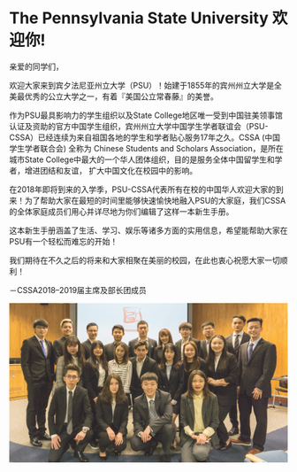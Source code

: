 # The Pennsylvania  State University  欢迎你!

亲爱的同学们，

欢迎大家来到宾夕法尼亚州立大学（PSU）！始建于1855年的宾州州立大学是全美最优秀的公立大学之一，有着『美国公立常春藤』的美誉。

作为PSU最具影响力的学生组织以及State College地区唯一受到中国驻美领事馆认证及资助的官方中国学生组织，宾州州立大学中国学生学者联谊会（PSU-CSSA）已经连续为来自祖国各地的学生和学者贴心服务17年之久。CSSA \(中国学生学者联合会\) 全称为 Chinese Students and Scholars Association，是所在城市State College中最大的一个华人团体组织，目的是服务全体中国留学生和学者，增进团结和友谊， 扩大中国文化在校园中的影响。

在2018年即将到来的入学季，PSU-CSSA代表所有在校的中国华人欢迎大家的到来！为了帮助大家在最短的时间里能够快速愉快地融入PSU的大家庭，我们CSSA的全体家庭成员们用心并详尽地为你们编辑了这样一本新生手册。

这本新生手册涵盖了生活、学习、娱乐等诸多方面的实用信息，希望能帮助大家在PSU有一个轻松而难忘的开始！

我们期待在不久之后的将来和大家相聚在美丽的校园，在此也衷心祝愿大家一切顺利！

－CSSA2018–2019届主席及部长团成员

![CSSA2018&#x2013;2019&#x5C4A;&#x4E3B;&#x5E2D;&#x53CA;&#x90E8;&#x957F;&#x56E2;&#x6210;&#x5458;](.gitbook/assets/image%20%2840%29.png)

